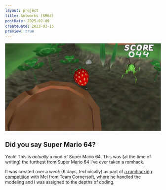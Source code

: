 ```yaml
---
layout: project
title: Antworks (SM64)
postDate: 2025-02-09
createDate: 2023-03-15
preview: true
---
```


![Screenshot](/thumbnails/project/antworks.png)

## Did you say Super Mario 64?

Yeah! This is _actually_ a mod of Super Mario 64. This was (at the time of writing) the furthest from Super Mario 64 I've ever taken a romhack. 

It was created over a _week_ (9 days, technically) as part of [a romhacking competition](https://romhacking.com/competitions/4a152767-731e-4ea0-a90d-aeb2464f8f40) with Mel from Team Cornersoft, where he handled the modeling and I was assigned to the depths of coding.
